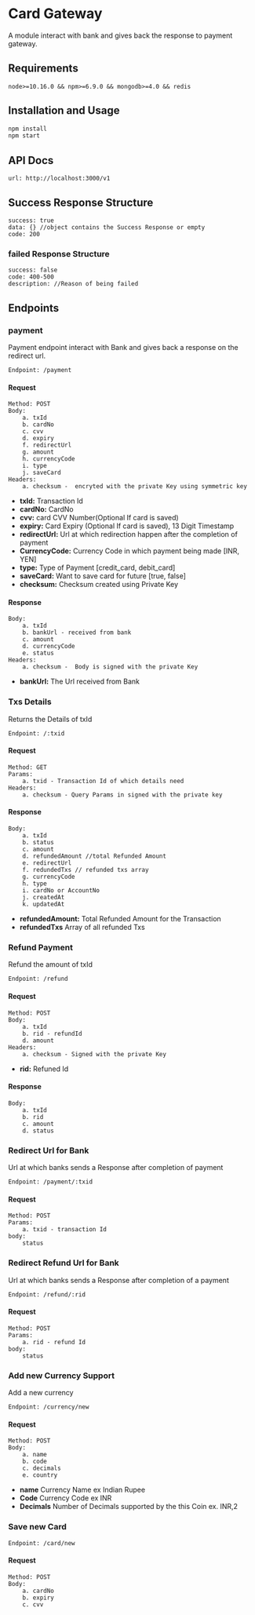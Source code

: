 # Card Gateway

A module interact with bank and gives back the response to payment gateway.

## Requirements

    node>=10.16.0 && npm>=6.9.0 && mongodb>=4.0 && redis

## Installation and Usage

```js
npm install
npm start
```

## API Docs

    url: http://localhost:3000/v1

## Success Response Structure

    success: true
    data: {} //object contains the Success Response or empty
    code: 200 

### failed Response Structure

    success: false
    code: 400-500
    description: //Reason of being failed 


## Endpoints

### payment

Payment endpoint interact with Bank and gives back a response on the redirect url.

    Endpoint: /payment

#### Request

    Method: POST
    Body:
        a. txId
        b. cardNo
        c. cvv
        d. expiry 
        f. redirectUrl
        g. amount
        h. currencyCode
        i. type 
        j. saveCard 
    Headers:
        a. checksum -  encryted with the private Key using symmetric key

- **txId:** Transaction Id
- **cardNo:** CardNo
- **cvv:** card CVV Number(Optional If card is saved)
- **expiry:** Card Expiry (Optional If card is saved), 13 Digit Timestamp
- **redirectUrl:** Url at which redirection happen after the completion of payment
- **CurrencyCode:** Currency Code in which payment being made [INR, YEN]
- **type:** Type of Payment [credit_card, debit_card]
- **saveCard:** Want to save card for future [true, false]
- **checksum:** Checksum created using Private Key

#### Response

    Body:
        a. txId 
        b. bankUrl - received from bank
        c. amount
        d. currencyCode
        e. status 
    Headers:
        a. checksum -  Body is signed with the private Key

- **bankUrl:** The Url received from Bank

### Txs Details

Returns the Details of txId

    Endpoint: /:txid

#### Request

    Method: GET
    Params:
        a. txid - Transaction Id of which details need
    Headers:
        a. checksum - Query Params in signed with the private key

#### Response

    Body:
        a. txId
        b. status
        c. amount
        d. refundedAmount //total Refunded Amount
        e. redirectUrl
        f. redundedTxs // refunded txs array
        g. currencyCode
        h. type
        i. cardNo or AccountNo
        j. createdAt
        k. updatedAt

- **refundedAmount:** Total Refunded Amount for the Transaction
- **refundedTxs** Array of all refunded Txs

### Refund Payment

Refund the amount of txId

    Endpoint: /refund

#### Request

    Method: POST
    Body:
        a. txId
        b. rid - refundId
        d. amount
    Headers:
        a. checksum - Signed with the private Key

- **rid:** Refuned Id

#### Response

    Body:
        a. txId
        b. rid
        c. amount
        d. status

### Redirect Url for Bank

Url at which banks sends a Response after completion of payment

    Endpoint: /payment/:txid

#### Request

    Method: POST
    Params:
        a. txid - transaction Id
    body:
        status


### Redirect Refund Url for Bank

Url at which banks sends a Response after completion of a payment

    Endpoint: /refund/:rid

#### Request

    Method: POST
    Params: 
        a. rid - refund Id
    body: 
        status

### Add new Currency Support

Add a new currency

    Endpoint: /currency/new

#### Request

    Method: POST
    Body:
        a. name
        b. code
        c. decimals
        e. country

- **name** Currency Name ex Indian Rupee
- **Code** Currency Code ex INR
- **Decimals** Number of Decimals supported by the this Coin ex. INR,2

### Save new Card

    Endpoint: /card/new

#### Request

    Method: POST
    Body:
        a. cardNo
        b. expiry
        c. cvv
